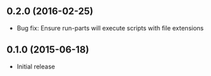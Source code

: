 ## 0.2.0 (2016-02-25)
 
  - Bug fix: Ensure run-parts will execute scripts with file extensions

## 0.1.0 (2015-06-18)
 
  - Initial release

